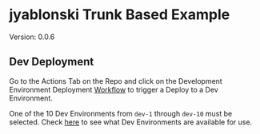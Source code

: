 # jyablonski Trunk Based Example

Version: 0.0.6

## Dev Deployment
Go to the Actions Tab on the Repo and click on the Development Environment Deployment [Workflow](https://github.com/jyablonski/jyablonski_trunk_based_example/actions/workflows/dev_environment.yaml) to trigger a Deploy to a Dev Environment.  

One of the 10 Dev Environments from `dev-1` through `dev-10` must be selected.  Check [here](google.com) to see what Dev Environments are available for use.